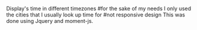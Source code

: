 Display's time in different timezones #for the sake of my needs I only used the cities that I usually look up time for #not responsive design
This was done using Jquery and moment-js.

